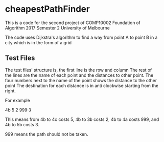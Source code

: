 # cheapestPathFinder
This is a code for the second project of COMP10002 Foundation of Algorithm 2017 Semester 2 University of Melbourne

The code uses Dijkstra's algorithm to find a way from point A to point B in a city which is in the form of a grid

## Test Files
The test files' structure is, the first line is the row and column
The rest of the lines are the name of each point and the distances to other point.
The four numbers next to the name of the point shows the distance to the other point
The destination for each distance is in anti clockwise starting from the right.

For example

4b 5 2 999 3

This means from 4b to 4c costs 5, 4b to 3b costs 2, 4b to 4a costs 999, and 4b to 5b costs 3.

999 means the path should not be taken.

